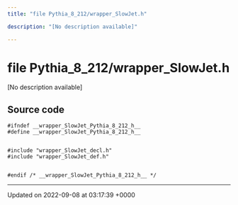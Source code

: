 ```yaml
---
title: "file Pythia_8_212/wrapper_SlowJet.h"

description: "[No description available]"

---
```


# file Pythia_8_212/wrapper_SlowJet.h

[No description available]




## Source code

```
#ifndef __wrapper_SlowJet_Pythia_8_212_h__
#define __wrapper_SlowJet_Pythia_8_212_h__


#include "wrapper_SlowJet_decl.h"
#include "wrapper_SlowJet_def.h"


#endif /* __wrapper_SlowJet_Pythia_8_212_h__ */
```


-------------------------------

Updated on 2022-09-08 at 03:17:39 +0000
